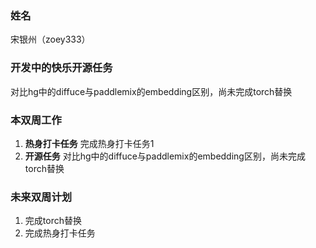 ### 姓名

宋银州（zoey333）

### 开发中的快乐开源任务
对比hg中的diffuce与paddlemix的embedding区别，尚未完成torch替换


### 本双周工作

1. **热身打卡任务**
   完成热身打卡任务1
2. **开源任务**
对比hg中的diffuce与paddlemix的embedding区别，尚未完成torch替换


### 未来双周计划

1. 完成torch替换
2. 完成热身打卡任务

